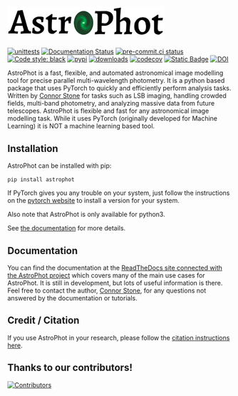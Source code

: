 <picture>
  <source media="(prefers-color-scheme: dark)" srcset="https://github.com/Autostronomy/AstroPhot/blob/main/media/AP_logo_white.png?raw=true">
  <source media="(prefers-color-scheme: light)" srcset="https://github.com/Autostronomy/AstroPhot/blob/main/media/AP_logo.png?raw=true">
  <img alt="AstroPhot logo" src="media/AP_logo.png" width="70%">
</picture>

[![unittests](https://github.com/Autostronomy/AstroPhot/actions/workflows/testing.yaml/badge.svg?branch=main)](https://github.com/Autostronomy/AstroPhot/actions/workflows/testing.yaml)
[![Documentation Status](https://readthedocs.org/projects/astrophot/badge/?version=latest)](https://astrophot.readthedocs.io/en/latest/?badge=latest)
[![pre-commit.ci status](https://results.pre-commit.ci/badge/github/Autostronomy/AstroPhot/main.svg)](https://results.pre-commit.ci/latest/github/Autostronomy/AstroPhot/main)
[![Code style: black](https://img.shields.io/badge/code%20style-black-000000.svg)](https://github.com/psf/black)
[![pypi](https://img.shields.io/pypi/v/astrophot.svg?logo=pypi&logoColor=white&label=PyPI)](https://pypi.org/project/astrophot/)
[![downloads](https://img.shields.io/pypi/dm/astrophot?label=PyPI%20Downloads)](https://libraries.io/pypi/astrophot)
[![codecov](https://img.shields.io/codecov/c/github/Autostronomy/AstroPhot?logo=codecov)](https://app.codecov.io/gh/Autostronomy/AstroPhot?search=&displayType=list)
[![Static Badge](https://img.shields.io/badge/ADS-record-2A79E4)](https://ui.adsabs.harvard.edu/abs/2023MNRAS.525.6377S/abstract)
[![DOI](https://zenodo.org/badge/473209170.svg)](https://zenodo.org/doi/10.5281/zenodo.10798979)

AstroPhot is a fast, flexible, and automated astronomical image modelling tool
for precise parallel multi-wavelength photometry. It is a python based package
that uses PyTorch to quickly and efficiently perform analysis tasks. Written by
[Connor Stone](https://connorjstone.com/) for tasks such as LSB imaging,
handling crowded fields, multi-band photometry, and analyzing massive data from
future telescopes. AstroPhot is flexible and fast for any astronomical image
modelling task. While it uses PyTorch (originally developed for Machine
Learning) it is NOT a machine learning based tool.

## Installation

AstroPhot can be installed with pip:

```
pip install astrophot
```

If PyTorch gives you any trouble on your system, just follow the instructions on
the [pytorch website](https://pytorch.org/) to install a version for your
system.

Also note that AstroPhot is only available for python3.

See [the documentation](https://astrophot.readthedocs.io) for more details.

## Documentation

You can find the documentation at the
[ReadTheDocs site connected with the AstroPhot project](https://astrophot.readthedocs.io)
which covers many of the main use cases for AstroPhot. It is still in
development, but lots of useful information is there. Feel free to contact the
author, [Connor Stone](https://connorjstone.com/), for any questions not
answered by the documentation or tutorials.

## Credit / Citation

If you use AstroPhot in your research, please follow the
[citation instructions here](https://autostronomy.github.io/AstroPhot/citation.html).

## Thanks to our contributors!

[![Contributors](https://contrib.rocks/image?repo=Autostronomy/AstroPhot)](https://github.com/Autostronomy/AstroPhot/graphs/contributors)

